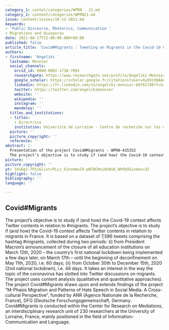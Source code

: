 ```yaml
---
category_1: contet/categories/WPRN - 21.md
category_2: content/categories/WPRN21.md
issue: content/issues/10-12-2021.md
keywords:
- 'Public Discourse, Rhetorics, Communication '
- Migrations and Diasporas
date: 2021-08-17T22:00:00.000+00:00
published: false
article_title: 'Covid#Migrants : Tweeting on Migrants in the Covid-19 Context'
authors:
- firstname: 'Angeliki '
  lastname: Monnier
  social_channels:
    orcid_id: 0000-0002-1738-7091
    researchgate: https://www.researchgate.net/profile/Angeliki-Monnier
    google_scholar: https://scholar.google.fr/citations?user=XyUXiOQAAAAJ&hl=fr
    linkedin: https://fr.linkedin.com/in/angeliki-monnier-69761740?trk=author_mini-profile_title
    twitter: https://twitter.com/angelikimonnier
    website: ''
    wikipedia: ''
    instagram: ''
    mendeley: ''
  titles_and_institutions:
  - titles:
    - Directrice
    institution: Université de Lorraine - Centre de recherche sur les médiations
  picture: ''
  picture_copyright: ''
  reference: ''
abstract: |-
  Presentation of the project Covid#Migrants - WPRN-415352
  The project’s objective is to study if (and how) the Covid-19 context affects Twitter contents in relation to #migrants.The project’s objective is to study if (and how) the Covid-19 context affects Twitter contents in relation to migrants in France. It is based on a dataset of 7,586 tweets comprising the hashtag #migrants, collected during two periods: (i) from President Macron’s announcement of the closure of all education institutions on March 12th, 2020 – the country’s first national lockdown being implemented a few days later, on March 17th – until the beginning of deconfinement on May 11th, 2020, i.e. 60 days; (ii) from October 30th to December 15th, 2020 (2nd national lockdown), i.e. 48 days. It takes an interest in the way the topic of the coronavirus has slotted into Twitter discussions on migrants. The project uses content analysis (qualitative and quantitative approaches).
picture: ''
picture_copyright: ''
yt: 1Xu6gI-7PIs&list=PLLv_k1nsHewlD-pB7BCWsiQnNvb_NhPpO&index=32
highlight: false
bibliography: ''
language: ''

---
```

## Covid#Migrants

The project’s objective is to study if (and how) the Covid-19 context affects Twitter contents in relation to #migrants. The project’s objective is to study if (and how) the Covid-19 context affects Twitter contents in relation to migrants in France. It is based on a dataset of 7,586 tweets comprising the hashtag #migrants, collected during two periods: (i) from President Macron’s announcement of the closure of all education institutions on March 12th, 2020 – the country’s first national lockdown being implemented a few days later, on March 17th – until the beginning of deconfinement on May 11th, 2020, i.e. 60 days; (ii) from October 30th to December 15th, 2020 (2nd national lockdown), i.e. 48 days. It takes an interest in the way the topic of the coronavirus has slotted into Twitter discussions on migrants. The project uses content analysis (qualitative and quantitative approaches). The project Covid#Migrants draws upon and extends findings of the project “M-Phasis Migration and Patterns of Hate Speech in Social Media. A Cross-cultural Perspective”, funded by ANR (Agence Nationale de la Recherche, France), DFG (Deutsche Forschungsgemeinschaft, Germany. Covid#Migrants is conducted within the Center for Research on Mediations, an interdisciplinary research unit of 230 researchers at the University of Lorraine, France, mainly positioned in the field of Information-Communication and Language.

<Youtube yt="1Xu6gI-7PIs&list=PLLv_k1nsHewlD-pB7BCWsiQnNvb_NhPpO&index=32" caption ="#WPRN21 presentation AM3"></Youtube>